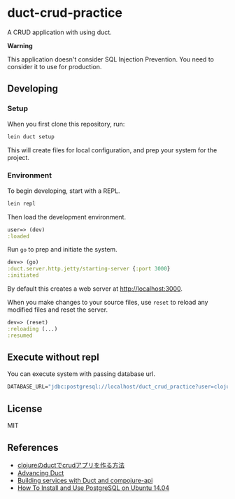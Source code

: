 # duct-crud-practice

A CRUD application with using duct.

**Warning**

This application doesn't consider SQL Injection Prevention.
You need to consider it to use for production.

## Developing

### Setup

When you first clone this repository, run:

```sh
lein duct setup
```

This will create files for local configuration, and prep your system
for the project.

### Environment

To begin developing, start with a REPL.

```sh
lein repl
```

Then load the development environment.

```clojure
user=> (dev)
:loaded
```

Run `go` to prep and initiate the system.

```clojure
dev=> (go)
:duct.server.http.jetty/starting-server {:port 3000}
:initiated
```

By default this creates a web server at <http://localhost:3000>.

When you make changes to your source files, use `reset` to reload any
modified files and reset the server.

```clojure
dev=> (reset)
:reloading (...)
:resumed
```

## Execute without repl

You can execute system with passing database url.

```clojure
DATABASE_URL="jdbc:postgresql://localhost/duct_crud_practice?user=clojure_user&password=secret" lein run
```

## License

MIT

## References
- [clojureのductでcrudアプリを作る方法](http://asukiaaa.blogspot.jp/2017/12/clojureductcrud.html)
- [Advancing Duct](https://www.booleanknot.com/blog/2017/05/09/advancing-duct.html)
- [Building services with Duct and compojure-api](https://yogthos.net/posts/2015-10-01-Compojure-API.html)
- [How To Install and Use PostgreSQL on Ubuntu 14.04](https://www.digitalocean.com/community/tutorials/how-to-install-and-use-postgresql-on-ubuntu-14-04)
